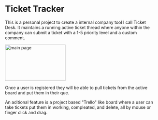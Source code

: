 # Ticket Tracker

This is a personal project to create a internal company tool I call Ticket Desk. It maintains a running active ticket thread where anyone within the company can submit a ticket with a 1-5 priority level and a custom comment. 

<image src='/ticket_tracker/src/Images/mainPage.png' alt='main page' height='120px' width='200px'/>


Once a user is registered they will be able to pull tickets from the active board and put them in their que. 




An aditional feature is a project based "Trello" like board where a user can take tickets put them in working, compleated, and delete, all by mouse or finger click and drag.

